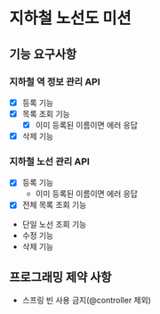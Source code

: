 # 지하철 노선도 미션
## 기능 요구사항 
### 지하철 역 정보 관리 API
- [x] 등록 기능
- [x] 목록 조회 기능
  - [x] 이미 등록된 이름이면 에러 응답 
- [x] 삭제 기능

### 지하철 노선 관리 API
- [x] 등록 기능
  - 이미 등록된 이름이면 에러 응답
- [x] 전체 목록 조회 기능
- 단일 노선 조회 기능
- 수정 기능
- 삭제 기능

## 프로그래밍 제약 사항
- 스프링 빈 사용 금지(@controller 제외)